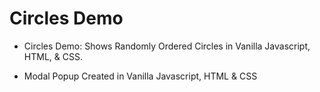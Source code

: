 # Circles Demo
 * Circles Demo: Shows Randomly Ordered Circles in Vanilla Javascript, HTML, & CSS.
 
 * Modal Popup Created in Vanilla Javascript, HTML & CSS
